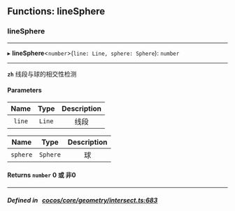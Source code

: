 ## Functions: lineSphere

### lineSphere


___
▸ **lineSphere**<`number`\>(`line: Line, sphere: Sphere`): `number`
___



**`zh`** 
线段与球的相交性检测



#### Parameters

| Name | Type | Description |
| :------: | :------: | :------: |
| `line` | `Line` | 线段  |

| Name | Type | Description |
| :------: | :------: | :------: |
| `sphere` | `Sphere` | 球  |


#### Returns `number` 0 或 非0

___


##### Defined in &nbsp;   [cocos/core/geometry/intersect.ts:683](https://github.com/cocos-creator/engine/blob/c7bf6b8a9/cocos/core/geometry/intersect.ts#L683)&nbsp;
